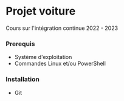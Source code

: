 # Projet voiture
Cours sur l'intégration continue
2022 - 2023

### Prerequis
- Système d'exploitation
- Commandes Linux et/ou PowerShell

### Installation
- Git
